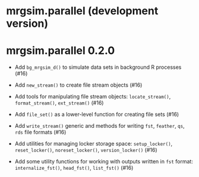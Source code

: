# mrgsim.parallel (development version)

# mrgsim.parallel 0.2.0

- Add `bg_mrgsim_d()` to simulate data sets in background R processes (#16)

- Add `new_stream()` to create file stream objects (#16)

- Add tools for manipulating file stream objects: `locate_stream()`, 
  `format_stream()`, `ext_stream()` (#16)
  
- Add `file_set()` as a lower-level function for creating file sets (#16)

- Add `write_stream()` generic and methods for writing `fst`, `feather`, `qs`,
  `rds` file formats (#16)
  
- Add utilities for managing locker storage space: `setup_locker()`, 
  `reset_locker()`, `noreset_locker()`, `version_locker()` (#16)

- Add some utility functions for working with outputs written in `fst` format:
  `internalize_fst()`, `head_fst()`, `list_fst()` (#16)
